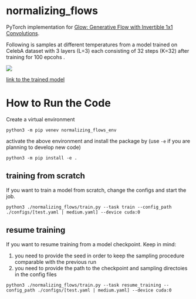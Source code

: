 # normalizing_flows

PyTorch implementation for [Glow: Generative Flow with Invertible 1x1 Convolutions](https://arxiv.org/abs/1807.03039).

Following is samples at different temperatures from a model trained on CelebA dataset with 3 layers (L=3) each consisting of 32 steps (K=32) after training for 100 epcohs .

![](https://github.com/amin-sorkhei/normalizing_flows/blob/master/demo/temperatures.gif)


[link to the trained model](https://drive.google.com/file/d/1zS520AcBaTPJ8r3Wx29qqM2k3j9S-pJi/view?usp=sharing)


# How to Run the Code

Create a virtual environment
```
python3 -m pip venev normalizing_flows_env
```
activate the above environment and install the package by (use `-e` if you are planning to develop new code)
```
python3 -m pip install -e .
```

## training from scratch
If you want to train a model from scratch, change the configs and start the job.
```
python3 ./normalizing_flows/train.py --task train --config_path ./configs/[test.yaml | medium.yaml] --device cuda:0
```

## resume training 
If you want to resume training from a model checkpoint. Keep in mind: 
1. you need to provide the seed in order to keep the sampling procedure comparable with the previous run
2. you need to provide the path to the checkpoint and sampling directoies in the config files

```
python3 ./normalizing_flows/train.py --task resume_training --config_path ./configs/[test.yaml | medium.yaml] --device cuda:0
```
